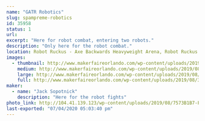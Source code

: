 ```yaml
---
name: "GATR Robotics"
slug: spampreme-robotics
id: 35958
status: 1
url: 
excerpt: "Here for robot combat, entering two robots."
description: "Only here for the robot combat."
location: Robot Ruckus - Axe Backwards Heavyweight Arena, Robot Ruckus - Small Arena
images:
  - thumbnail: http://www.makerfaireorlando.com/wp-content/uploads/2019/08/3D977FF1-4927-41C7-B8BB-0C9C7FC55C10.jpeg
    medium: http://www.makerfaireorlando.com/wp-content/uploads/2019/08/3D977FF1-4927-41C7-B8BB-0C9C7FC55C10.jpeg
    large: http://www.makerfaireorlando.com/wp-content/uploads/2019/08/3D977FF1-4927-41C7-B8BB-0C9C7FC55C10.jpeg
    full: http://www.makerfaireorlando.com/wp-content/uploads/2019/08/3D977FF1-4927-41C7-B8BB-0C9C7FC55C10.jpeg
maker:
  - name: "Jack Sopotnick"
    description: "Here for the robot fights"
photo_link: http://104.41.139.123/wp-content/uploads/2019/08/7573B1B7-FF7C-4466-8E2B-B1C6F1E19345-1024x791.jpeg
last-exported: "07/04/2020 05:03:40 pm"
---
```

